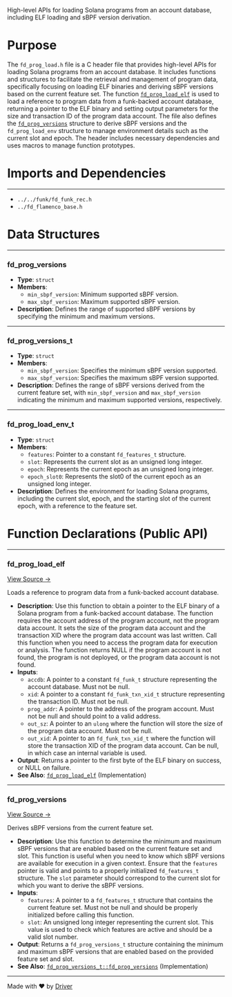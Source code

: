 <!--------------------------------------------------------------------------------->
<!-- IMPORTANT: This file is auto-generated by Driver (https://driver.ai). -------->
<!-- Manual edits may be overwritten on future commits. --------------------------->
<!--------------------------------------------------------------------------------->

High-level APIs for loading Solana programs from an account database, including ELF loading and sBPF version derivation.

# Purpose
The `fd_prog_load.h` file is a C header file that provides high-level APIs for loading Solana programs from an account database. It includes functions and structures to facilitate the retrieval and management of program data, specifically focusing on loading ELF binaries and deriving sBPF versions based on the current feature set. The function [`fd_prog_load_elf`](<#fd_prog_load_elf>) is used to load a reference to program data from a funk-backed account database, returning a pointer to the ELF binary and setting output parameters for the size and transaction ID of the program data account. The file also defines the [`fd_prog_versions`](<#fd_prog_versions>) structure to derive sBPF versions and the `fd_prog_load_env` structure to manage environment details such as the current slot and epoch. The header includes necessary dependencies and uses macros to manage function prototypes.
# Imports and Dependencies

---
- `../../funk/fd_funk_rec.h`
- `../fd_flamenco_base.h`


# Data Structures

---
### fd\_prog\_versions
- **Type**: ``struct``
- **Members**:
    - ``min_sbpf_version``: Minimum supported sBPF version.
    - ``max_sbpf_version``: Maximum supported sBPF version.
- **Description**: Defines the range of supported sBPF versions by specifying the minimum and maximum versions.


---
### fd\_prog\_versions\_t
- **Type**: ``struct``
- **Members**:
    - `min_sbpf_version`: Specifies the minimum sBPF version supported.
    - `max_sbpf_version`: Specifies the maximum sBPF version supported.
- **Description**: Defines the range of sBPF versions derived from the current feature set, with `min_sbpf_version` and `max_sbpf_version` indicating the minimum and maximum supported versions, respectively.


---
### fd\_prog\_load\_env\_t
- **Type**: ``struct``
- **Members**:
    - `features`: Pointer to a constant `fd_features_t` structure.
    - `slot`: Represents the current slot as an unsigned long integer.
    - `epoch`: Represents the current epoch as an unsigned long integer.
    - `epoch_slot0`: Represents the slot0 of the current epoch as an unsigned long integer.
- **Description**: Defines the environment for loading Solana programs, including the current slot, epoch, and the starting slot of the current epoch, with a reference to the feature set.


# Function Declarations (Public API)

---
### fd\_prog\_load\_elf<!-- {{#callable_declaration:fd_prog_load_elf}} -->
[View Source →](<../../../../../src/flamenco/progcache/fd_prog_load.h#L10>)

Loads a reference to program data from a funk-backed account database.
- **Description**: Use this function to obtain a pointer to the ELF binary of a Solana program from a funk-backed account database. The function requires the account address of the program account, not the program data account. It sets the size of the program data account and the transaction XID where the program data account was last written. Call this function when you need to access the program data for execution or analysis. The function returns NULL if the program account is not found, the program is not deployed, or the program data account is not found.
- **Inputs**:
    - `accdb`: A pointer to a constant `fd_funk_t` structure representing the account database. Must not be null.
    - `xid`: A pointer to a constant `fd_funk_txn_xid_t` structure representing the transaction ID. Must not be null.
    - `prog_addr`: A pointer to the address of the program account. Must not be null and should point to a valid address.
    - `out_sz`: A pointer to an `ulong` where the function will store the size of the program data account. Must not be null.
    - `out_xid`: A pointer to an `fd_funk_txn_xid_t` where the function will store the transaction XID of the program data account. Can be null, in which case an internal variable is used.
- **Output**: Returns a pointer to the first byte of the ELF binary on success, or NULL on failure.
- **See Also**: [`fd_prog_load_elf`](<fd_prog_load.c.md#fd_prog_load_elf>)  (Implementation)


---
### fd\_prog\_versions<!-- {{#callable_declaration:fd_prog_versions_t::fd_prog_versions}} -->
[View Source →](<../../../../../src/flamenco/progcache/fd_prog_load.h#L39>)

Derives sBPF versions from the current feature set.
- **Description**: Use this function to determine the minimum and maximum sBPF versions that are enabled based on the current feature set and slot. This function is useful when you need to know which sBPF versions are available for execution in a given context. Ensure that the `features` pointer is valid and points to a properly initialized `fd_features_t` structure. The `slot` parameter should correspond to the current slot for which you want to derive the sBPF versions.
- **Inputs**:
    - `features`: A pointer to a `fd_features_t` structure that contains the current feature set. Must not be null and should be properly initialized before calling this function.
    - `slot`: An unsigned long integer representing the current slot. This value is used to check which features are active and should be a valid slot number.
- **Output**: Returns a `fd_prog_versions_t` structure containing the minimum and maximum sBPF versions that are enabled based on the provided feature set and slot.
- **See Also**: [`fd_prog_versions_t::fd_prog_versions`](<fd_prog_load.c.md#fd_prog_versions_tfd_prog_versions>)  (Implementation)



---
Made with ❤️ by [Driver](https://www.driver.ai/)